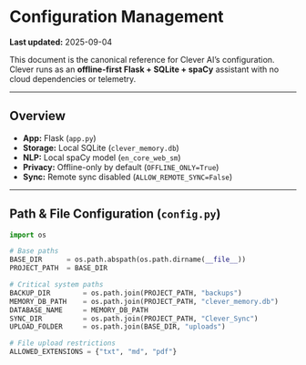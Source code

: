 # Configuration Management
**Last updated:** 2025-09-04

This document is the canonical reference for Clever AI’s configuration. Clever runs as an **offline-first Flask + SQLite + spaCy** assistant with no cloud dependencies or telemetry.

---

## Overview

- **App:** Flask (`app.py`)
- **Storage:** Local SQLite (`clever_memory.db`)
- **NLP:** Local spaCy model (`en_core_web_sm`)
- **Privacy:** Offline-only by default (`OFFLINE_ONLY=True`)
- **Sync:** Remote sync disabled (`ALLOW_REMOTE_SYNC=False`)

---

## Path & File Configuration (`config.py`)

```python
import os

# Base paths
BASE_DIR      = os.path.abspath(os.path.dirname(__file__))
PROJECT_PATH  = BASE_DIR

# Critical system paths
BACKUP_DIR        = os.path.join(PROJECT_PATH, "backups")
MEMORY_DB_PATH    = os.path.join(PROJECT_PATH, "clever_memory.db")
DATABASE_NAME     = MEMORY_DB_PATH
SYNC_DIR          = os.path.join(PROJECT_PATH, "Clever_Sync")
UPLOAD_FOLDER     = os.path.join(BASE_DIR, "uploads")

# File upload restrictions
ALLOWED_EXTENSIONS = {"txt", "md", "pdf"}
